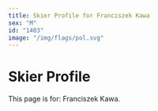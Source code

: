 ```yaml
---
title: Skier Profile for Franciszek Kawa
sex: "M"
id: "1403"
image: "/img/flags/pol.svg" 
---
```


# Skier Profile

This page is for: Franciszek Kawa.
    
